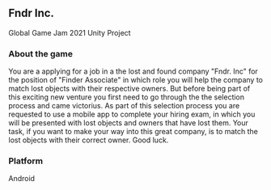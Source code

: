 ## Fndr Inc.
Global Game Jam 2021 Unity Project

### About the game
You are a applying for a job in a the lost and found company "Fndr. Inc" for the position of "Finder Associate" in which role you will help the company to match lost objects with their respective owners. But before being part of this exciting new venture you first need to go through the the selection process and came victorius. As part of this selection process you are requested to use a mobile app to complete your hiring exam, in which you will be presented with lost objects and owners that have lost them. Your task, if you want to make your way into this great company, is to match the lost objects with their correct owner. Good luck.

### Platform
Android
